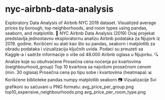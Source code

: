 # nyc-airbnb-data-analysis
Exploratory Data Analysis of Airbnb NYC 2019 dataset. Visualized average prices by borough, top neighborhoods, and room types using pandas, seaborn, and matplotlib.
🗽 NYC Airbnb Data Analysis (2019)
Ovaj projekat predstavlja jednostavnu eksploratornu analizu Airbnb podataka za Njujork iz 2019. godine. Korišćeni su alati kao što su pandas, seaborn i matplotlib za obradu podataka i vizualizaciju ključnih uvida.
Podaci su preuzeti sa Kaggle-a i sadrže informacije o više od 48.000 Airbnb oglasa u Njujorku.
🔍 Analize koje su obuhvaćene
Prosečna cena noćenja po kvartovima (neighbourhood_group)
Top 10 kvartova sa najvišom prosečnom cenom (min. 30 oglasa)
Prosečna cena po tipu sobe i kvartovima (heatmapa)
📊 Korišćene biblioteke
pandas
numpy
matplotlib
seaborn
📷 Vizualizacije
Svi grafikoni su sačuvani u PNG formatu:
avg_price_per_group.png
top10_expensive_neighbourhoods.png
avg_price_per_room_type.png
